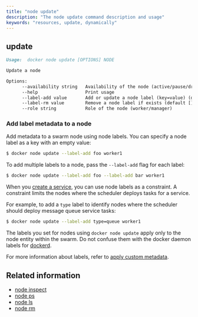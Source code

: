 ```yaml
---
title: "node update"
description: "The node update command description and usage"
keywords: "resources, update, dynamically"
---
```


<!-- This file is maintained within the docker/docker Github
     repository at https://github.com/docker/docker/. Make all
     pull requests against that repo. If you see this file in
     another repository, consider it read-only there, as it will
     periodically be overwritten by the definitive file. Pull
     requests which include edits to this file in other repositories
     will be rejected.
-->

## update

```markdown
Usage:  docker node update [OPTIONS] NODE

Update a node

Options:
      --availability string   Availability of the node (active/pause/drain)
      --help                  Print usage
      --label-add value       Add or update a node label (key=value) (default [])
      --label-rm value        Remove a node label if exists (default [])
      --role string           Role of the node (worker/manager)
```

### Add label metadata to a node

Add metadata to a swarm node using node labels. You can specify a node label as
a key with an empty value:

``` bash
$ docker node update --label-add foo worker1
```

To add multiple labels to a node, pass the `--label-add` flag for each label:

``` bash
$ docker node update --label-add foo --label-add bar worker1
```

When you [create a service](service_create.md),
you can use node labels as a constraint. A constraint limits the nodes where the
scheduler deploys tasks for a service.

For example, to add a `type` label to identify nodes where the scheduler should
deploy message queue service tasks:

``` bash
$ docker node update --label-add type=queue worker1
```

The labels you set for nodes using `docker node update` apply only to the node
entity within the swarm. Do not confuse them with the docker daemon labels for
[dockerd](https://docs.docker.com/engine/userguide/labels-custom-metadata/#daemon-labels).

For more information about labels, refer to [apply custom
metadata](https://docs.docker.com/engine/userguide/labels-custom-metadata/).

## Related information

* [node inspect](node_inspect.md)
* [node ps](node_ps.md)
* [node ls](node_ls.md)
* [node rm](node_rm.md)
